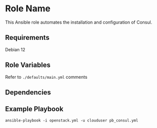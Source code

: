Role Name
=========

This Ansible role automates the installation and configuration of Consul.

Requirements
------------

Debian 12

Role Variables
--------------

Refer to `./defaults/main.yml` comments

Dependencies
------------


Example Playbook
----------------

`ansible-playbook -i openstack.yml -u clouduser pb_consul.yml`
